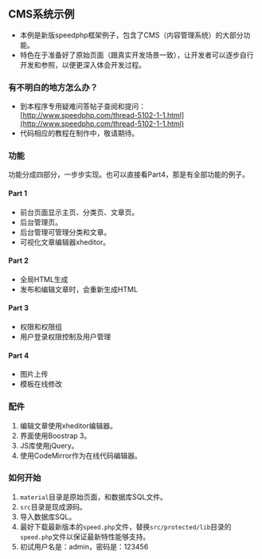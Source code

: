 ## CMS系统示例

- 本例是新版speedphp框架例子，包含了CMS（内容管理系统）的大部分功能。
- 特色在于准备好了原始页面（跟真实开发场景一致），让开发者可以逐步自行开发和参照，以便更深入体会开发过程。

### 有不明白的地方怎么办？

- 到本程序专用疑难问答帖子查阅和提问：[http://www.speedphp.com/thread-5102-1-1.html](http://www.speedphp.com/thread-5102-1-1.html)
- 代码相应的教程在制作中，敬请期待。

### 功能

功能分成四部分，一步步实现。也可以直接看Part4，那是有全部功能的例子。

#### Part 1

- 前台页面显示主页、分类页、文章页。
- 后台管理页。
- 后台管理可管理分类和文章。
- 可视化文章编辑器xheditor。

#### Part 2

- 全局HTML生成
- 发布和编辑文章时，会重新生成HTML

#### Part 3

- 权限和权限组
- 用户登录权限控制及用户管理

#### Part 4

- 图片上传
- 模板在线修改

### 配件

1. 编辑文章使用xheditor编辑器。
2. 界面使用Boostrap 3。
3. JS库使用jQuery。
4. 使用CodeMirror作为在线代码编辑器。

### 如何开始

1. ```material```目录是原始页面，和数据库SQL文件。
2. ```src```目录是现成源码。
3. 导入数据库SQL。
4. 最好下载最新版本的```speed.php```文件，替换```src/protected/lib```目录的```speed.php```文件以保证最新特性能够支持。
5. 初试用户名是：admin，密码是：123456
